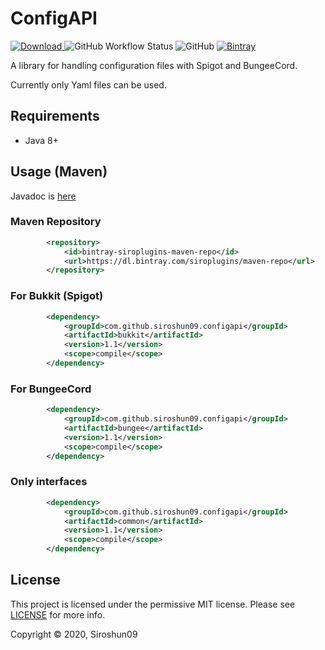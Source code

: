 # ConfigAPI

[![Download](https://api.bintray.com/packages/siroplugins/maven-repo/ConfigAPI/images/download.svg) ](https://bintray.com/siroshun/maven-repo/ConfigAPI/_latestVersion)
![GitHub Workflow Status](https://img.shields.io/github/workflow/status/SiroPlugins/ConfigAPI/Java%20CI)
![GitHub](https://img.shields.io/github/license/SiroPlugins/ConfigAPI)
[![Bintray](https://img.shields.io/bintray/v/siroplugins/maven-repo/ConfigAPI?color=orange&label=Javadoc)](https://siroplugins.github.io/ConfigAPI/)

A library for handling configuration files with Spigot and BungeeCord.

Currently only Yaml files can be used.

## Requirements

- Java 8+

## Usage (Maven)

Javadoc is [here](https://siroplugins.github.io/ConfigAPI/)

### Maven Repository

```xml
        <repository>
            <id>bintray-siroplugins-maven-repo</id>
            <url>https://dl.bintray.com/siroplugins/maven-repo</url>
        </repository>
```

### For Bukkit (Spigot)

```xml
        <dependency>
            <groupId>com.github.siroshun09.configapi</groupId>
            <artifactId>bukkit</artifactId>
            <version>1.1</version>
            <scope>compile</scope>
        </dependency>
```

### For BungeeCord

```xml
        <dependency>
            <groupId>com.github.siroshun09.configapi</groupId>
            <artifactId>bungee</artifactId>
            <version>1.1</version>
            <scope>compile</scope>
        </dependency>
```

### Only interfaces

```xml
        <dependency>
            <groupId>com.github.siroshun09.configapi</groupId>
            <artifactId>common</artifactId>
            <version>1.1</version>
            <scope>compile</scope>
        </dependency>
```

## License

This project is licensed under the permissive MIT license. Please see [LICENSE](LICENSE) for more info.

Copyright © 2020, Siroshun09